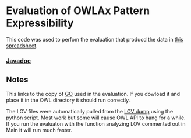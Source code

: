 # Evaluation of OWLAx Pattern Expressibility

This code was used to perfom the evaluation that producd the data in [this spreadsheet](https://tinyurl.com/eswc2021).

### [Javadoc](https://aaroneberhart.github.io/owlax/)

## Notes

This links to the copy of [GO](https://bioportal.bioontology.org/ontologies/GO-PLUS) used in the evaluation. If you dowload it and place it in the OWL directory it should run correctly. 

The LOV files were automatically pulled from the [LOV dump](https://lov.linkeddata.es/lov.nq.gz) using the python script. Most work but some will cause OWL API to hang for a while. If you run the evaluaton with the function analyzing LOV commented out in Main it will run much faster.
